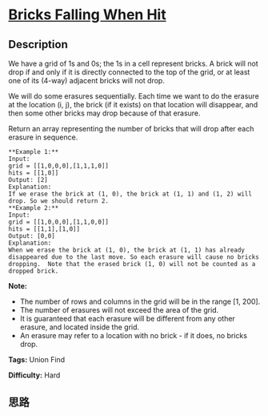 # [Bricks Falling When Hit][title]

## Description

We have a grid of 1s and 0s; the 1s in a cell represent bricks.  A brick will
not drop if and only if it is directly connected to the top of the grid, or at
least one of its (4-way) adjacent bricks will not drop.

We will do some erasures sequentially. Each time we want to do the erasure at
the location (i, j), the brick (if it exists) on that location will disappear,
and then some other bricks may drop because of that erasure.

Return an array representing the number of bricks that will drop after each
erasure in sequence.
            **Example 1:**    Input:     grid = [[1,0,0,0],[1,1,1,0]]    hits = [[1,0]]    Output: [2]    Explanation:    If we erase the brick at (1, 0), the brick at (1, 1) and (1, 2) will drop. So we should return 2.            **Example 2:**    Input:     grid = [[1,0,0,0],[1,1,0,0]]    hits = [[1,1],[1,0]]    Output: [0,0]    Explanation:    When we erase the brick at (1, 0), the brick at (1, 1) has already disappeared due to the last move. So each erasure will cause no bricks dropping.  Note that the erased brick (1, 0) will not be counted as a dropped brick.



**Note:**

  * The number of rows and columns in the grid will be in the range [1, 200].
  * The number of erasures will not exceed the area of the grid.
  * It is guaranteed that each erasure will be different from any other erasure, and located inside the grid.
  * An erasure may refer to a location with no brick - if it does, no bricks drop.


**Tags:** Union Find

**Difficulty:** Hard

## 思路

[title]: https://leetcode.com/problems/bricks-falling-when-hit
